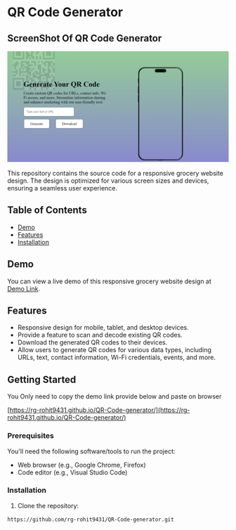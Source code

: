 # QR Code Generator
## ScreenShot Of QR Code Generator
![Website Preview](image/webImage.png)

This repository contains the source code for a responsive grocery website design. The design is optimized for various screen sizes and devices, ensuring a seamless user experience.

## Table of Contents
- [Demo](#demo)
- [Features](#features)
- [Installation](#installation)

## Demo

You can view a live demo of this responsive grocery website design at [Demo Link](https://rg-rohit9431.github.io/QR-Code-generator/).

## Features

- Responsive design for mobile, tablet, and desktop devices.
- Provide a feature to scan and decode existing QR codes.
- Download the generated QR codes to their devices.
- Allow users to generate QR codes for various data types, including URLs, text, contact information, Wi-Fi credentials, events, and more.

## Getting Started

You Only need to copy the demo link provide below and paste on browser

[https://rg-rohit9431.github.io/QR-Code-generator/](https://rg-rohit9431.github.io/QR-Code-generator/)

### Prerequisites

You'll need the following software/tools to run the project:

- Web browser (e.g., Google Chrome, Firefox)
- Code editor (e.g., Visual Studio Code)

### Installation

1. Clone the repository:

```bash
https://github.com/rg-rohit9431/QR-Code-generator.git
